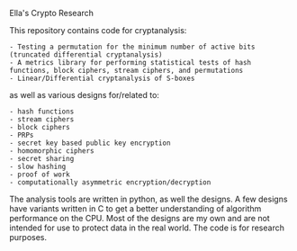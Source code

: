 Ella's Crypto Research

This repository contains code for cryptanalysis:
    
    - Testing a permutation for the minimum number of active bits (truncated differential cryptanalysis)    
    - A metrics library for performing statistical tests of hash functions, block ciphers, stream ciphers, and permutations
    - Linear/Differential cryptanalysis of S-boxes
    
as well as various designs for/related to:
    
    - hash functions
    - stream ciphers
    - block ciphers
    - PRPs
    - secret key based public key encryption
    - homomorphic ciphers
    - secret sharing
    - slow hashing
    - proof of work
    - computationally asymmetric encryption/decryption
    
The analysis tools are written in python, as well the designs. A few designs have variants written in C to get a better understanding of algorithm performance on the CPU.
Most of the designs are my own and are not intended for use to protect data in the real world. The code is for research purposes. 
